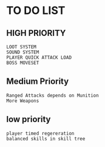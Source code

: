 # TO DO LIST

## HIGH PRIORITY
```
LOOT SYSTEM 
SOUND SYSTEM
PLAYER QUICK ATTACK LOAD
BOSS MOVESET
```

## Medium Priority
```
Ranged Attacks depends on Munition
More Weapons
```

## low priority
```
player timed regereration
balanced skills in skill tree
```

